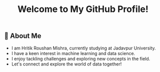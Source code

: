 </head>
<body>
    <header>
        <h1>Welcome to My GitHub Profile!</h1>
    </header>
    <section>
        <h2>🌱 About Me</h2>
        <ul>
            <li>I am Hritik Roushan Mishra, currently studying at Jadavpur University.</li>
            <li>I have a keen interest in machine learning and data science.</li>
            <li>I enjoy tackling challenges and exploring new concepts in the field.</li>
            <li>Let's connect and explore the world of data together!</li>
        </ul>
    </section>
</body>
</html>

